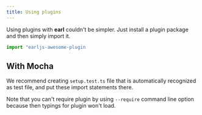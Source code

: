 ```yaml
---
title: Using plugins
---
```


Using plugins with **earl** couldn't be simpler. Just install a plugin package
and then simply import it.

```typescript
import "earljs-awesome-plugin
```

## With Mocha

We recommend creating `setup.test.ts` file that is automatically recognized as
test file, and put these import statements there.

Note that you can't require plugin by using `--require` command line option
because then typings for plugin won't load.
